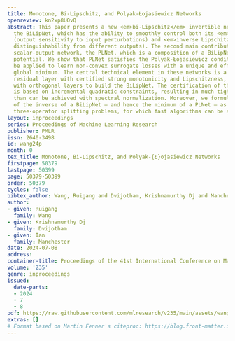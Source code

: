 ```yaml
---
title: Monotone, Bi-Lipschitz, and Polyak-Łojasiewicz Networks
openreview: kn2xp8UOvQ
abstract: This paper presents a new <em>bi-Lipschitz</em> invertible neural network,
  the BiLipNet, which has the ability to smoothly control both its <em>Lipschitzness</em>
  (output sensitivity to input perturbations) and <em>inverse Lipschitzness</em> (input
  distinguishability from different outputs). The second main contribution is a new
  scalar-output network, the PLNet, which is a composition of a BiLipNet and a quadratic
  potential. We show that PLNet satisfies the Polyak-Łojasiewicz condition and can
  be applied to learn non-convex surrogate losses with a unique and efficiently-computable
  global minimum. The central technical element in these networks is a novel invertible
  residual layer with certified strong monotonicity and Lipschitzness, which we compose
  with orthogonal layers to build the BiLipNet. The certification of these properties
  is based on incremental quadratic constraints, resulting in much tighter bounds
  than can be achieved with spectral normalization. Moreover, we formulate the calculation
  of the inverse of a BiLipNet – and hence the minimum of a PLNet – as a series of
  three-operator splitting problems, for which fast algorithms can be applied.
layout: inproceedings
series: Proceedings of Machine Learning Research
publisher: PMLR
issn: 2640-3498
id: wang24p
month: 0
tex_title: Monotone, Bi-Lipschitz, and Polyak-{Ł}ojasiewicz Networks
firstpage: 50379
lastpage: 50399
page: 50379-50399
order: 50379
cycles: false
bibtex_author: Wang, Ruigang and Dvijotham, Krishnamurthy Dj and Manchester, Ian
author:
- given: Ruigang
  family: Wang
- given: Krishnamurthy Dj
  family: Dvijotham
- given: Ian
  family: Manchester
date: 2024-07-08
address:
container-title: Proceedings of the 41st International Conference on Machine Learning
volume: '235'
genre: inproceedings
issued:
  date-parts:
  - 2024
  - 7
  - 8
pdf: https://raw.githubusercontent.com/mlresearch/v235/main/assets/wang24p/wang24p.pdf
extras: []
# Format based on Martin Fenner's citeproc: https://blog.front-matter.io/posts/citeproc-yaml-for-bibliographies/
---
```

